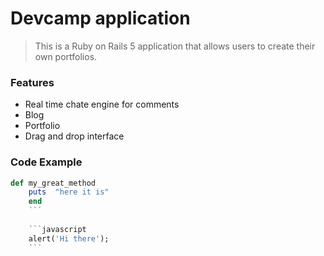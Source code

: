 # Devcamp application

> This is a Ruby on Rails 5 application that allows users to create their own portfolios.

### Features

- Real time chate engine for comments
- Blog 
- Portfolio
- Drag and drop interface

### Code Example
```ruby 
def my_great_method
    puts  "here it is"
    end
    ```
    
    ```javascript
    alert('Hi there');
    ```


